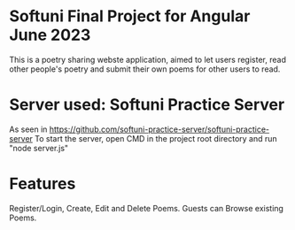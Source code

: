 # Softuni Final Project for Angular June 2023
This is a poetry sharing webste application, aimed to let users register, read other people's poetry and submit their own poems for other users to read. 

# Server used: Softuni Practice Server
As seen in https://github.com/softuni-practice-server/softuni-practice-server
To start the server, open CMD in the project root directory and run "node server.js"

# Features
Register/Login, Create, Edit and Delete Poems. Guests can Browse existing Poems.